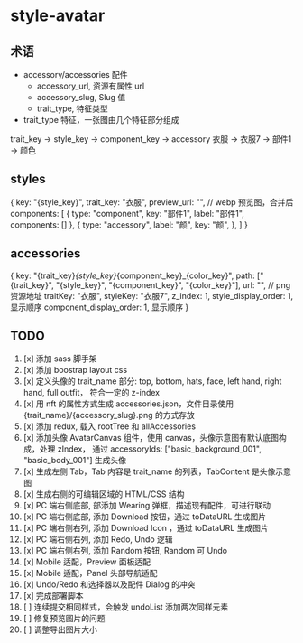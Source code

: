 # style-avatar

## 术语

- accessory/accessories 配件
    - accessory_url, 资源有属性 url
    - accessory_slug, Slug 值
    - trait_type, 特征类型
- trait_type 特征，一张图由几个特征部分组成

trait_key -> style_key -> component_key -> accessory
衣服 -> 衣服7 -> 部件1 -> 颜色

## styles
{
  key: "{style_key}",
  trait_key: "衣服",
  preview_url: "", // webp 预览图，合并后
  components: [
    {
      type: "component",
      key: "部件1",
      label: "部件1",
      components: []
    },
    {
      type: "accessory",
      label: "颜",
      key: "颜",
    },
  ]
}

## accessories
{
  key: "{trait_key}_{style_key}_{component_key}_{color_key}",
  path: ["{trait_key}", "{style_key}", "{component_key}", "{color_key}"],
  url: "", // png 资源地址
  traitKey: "衣服",
  styleKey: "衣服7",
  z_index: 1,
  style_display_order: 1, 显示顺序
  component_display_order: 1, 显示顺序
}

## TODO

1. [x] 添加 sass 脚手架
2. [x] 添加 boostrap layout css
3. [x] 定义头像的 trait_name 部分: top, bottom, hats, face, left hand, right hand, full outfit， 符合一定的 z-index
4. [x] 用 nft 的属性方式生成 accessories.json，文件目录使用 {trait_name}/{accessory_slug}.png 的方式存放
5. [x] 添加 redux, 载入 rootTree 和 allAccessories
6. [x] 添加头像 AvatarCanvas 组件，使用 canvas，头像示意图有默认底图构成，处理 zIndex， 通过 accessoryIds: ["basic_background_001", "basic_body_001"] 生成头像
7. [x] 生成左侧 Tab，Tab 内容是 trait_name 的列表，TabContent 是头像示意图
8. [x] 生成右侧的可编辑区域的 HTML/CSS 结构
9. [x] PC 端右侧底部, 部添加 Wearing 弹框，描述现有配件，可进行联动
10. [x] PC 端右侧底部, 添加 Download 按钮，通过 toDataURL 生成图片
11. [x] PC 端右侧右列, 添加 Download Icon ，通过 toDataURL 生成图片
12. [x] PC 端右侧右列, 添加 Redo, Undo 逻辑
13. [x] PC 端右侧右列, 添加 Random 按钮, Random 可 Undo
14. [x] Mobile 适配，Preview 面板适配
15. [x] Mobile 适配，Panel 头部导航适配
16. [x] Undo/Redo 和选择器以及配件 Dialog 的冲突
17. [x] 完成部署脚本
18. [ ] 连续提交相同样式，会触发 undoList 添加两次同样元素
19. [ ] 修复预览图片的问题
20. [ ] 调整导出图片大小
